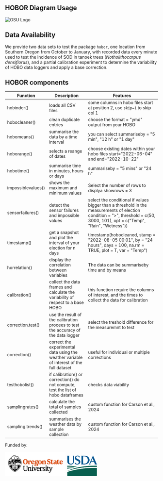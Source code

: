 ## HOBOR Diagram Usage

<img src="images/hobor-flowchart.png" alt="OSU Logo" style="width: 700px;"/>



## Data Availability
We provide two data sets to test the package `hobor`, one location from Southern Oregon from October to January, with recorded data every minute used to test the incidence of SOD in tanoek trees (_Notholithocarpus densiflorus_), and a partial calibration experiment to determine the variability of HOBO data loggers and apply a base correction.


## HOBOR components

Function | Description | Features 
---      |---          |---        
hobinder()| loads all CSV files | some columns in hobo files start at position 2, use `skip=1` to skip col 1
hobocleaner()| clean duplicate entries| choose the format = "ymd" output from your HOBO 
hobomeans()| summarise the data by a time interval | you can select summariseby = "5 min", "12 h" or "1 day"
hoborange() | selects a reange of dates | choose existing dates within your hobo files  start="2022-06-04" and  end="2022-10-22"
hobotime() | summarise time in minutes, hours or days |  summariseby = "5 mins" or "24 h"
impossiblevalues() | shows the maximum and minimum values | Select the number of rows to displya showrows = 3
sensorfailures() | detect the sensor failures and impossible values | select the conditional if values bigger than a threshold in the measurements of election  condition = ">",  threshold = c(50, 3000, 101), opt = c("Temp", "Rain", "Wetness"))
timestamp() | get a snapshot and plot the interval of your election for n days | timestamp(hobocleaned, stamp = "2022-08-05 00:01", by = "24 hours", days = 100, na.rm = TRUE, plot = T, var = "Temp")
horrelation()| display the correlation between variables | The data can be summariseby time and by means 
calibration()| collect the data frames and calculate the variability of respect to a base HOBO | this function require the columns of interest, and the times to collect the data for calibration
correction.test()| use the result of the calibration procees to test the accuracy of the data logger | select the treshold difference for the measuremnt to test
correction()| correct the experimental data using the weather variable of interest of the full dataset | useful for individual or multiple corrections
testhobolist()| if calibration() or correction() do not compute, test the list of hobo dataframes | checks data viability
samplingrates()| calculate the total of samples collected  | custom function for Carson et al., 2024
sampling.trends()| summarises the weather data by sample collection | custom function for Carson et al., 2024 


<p>Funded by:</p>
<img src="../images/osu-logo.png" alt="OSU Logo" style="width: 200px;"/>
<img src="../images/USDA-logo.png" alt="USDA Logo" style="width: 100px;"/>

